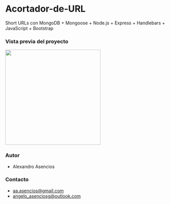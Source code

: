 # Acortador-de-URL
Short URLs con MongoDB + Mongoose + Node.js + Express + Handlebars + JavaScript + Bootstrap

### Vista previa del proyecto
<img src="https://media.giphy.com/media/v1.Y2lkPTc5MGI3NjExYzYxZDJhOGE5ZDhiOGRhNGJiNDQzYzQ4NGFmYzM3ZWYwNDFkZTZhZSZjdD1n/UNbbeBW9FPr1GA7jAD/giphy.gif" width="300" height="300">

### Autor
- Alexandro Asencios

### Contacto
- [aa.asencios@gmail.com](mailto:aa.asenciosg@gmail.com)
- [angelo_asenciosg@outlook.com](mailto:angelo_asenciosg@outlook.com)
